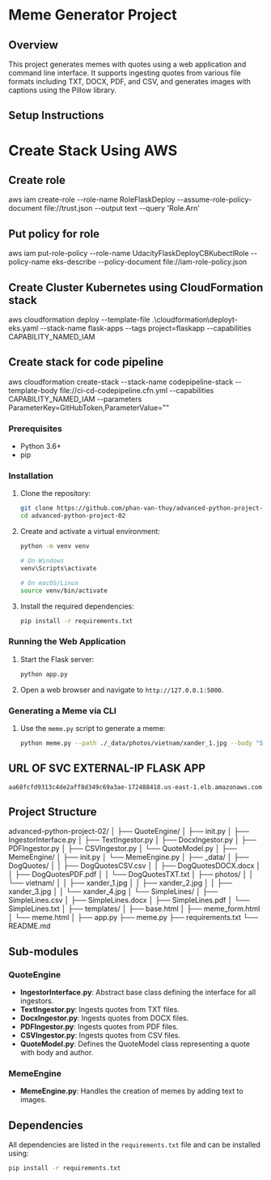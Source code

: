 # Meme Generator Project

## Overview
This project generates memes with quotes using a web application and command line interface. It supports ingesting quotes from various file formats including TXT, DOCX, PDF, and CSV, and generates images with captions using the Pillow library.

## Setup Instructions
# Create Stack Using AWS
## Create role 
aws iam create-role --role-name RoleFlaskDeploy --assume-role-policy-document file://trust.json --output text --query 'Role.Arn'
## Put policy for role
aws iam put-role-policy --role-name UdacityFlaskDeployCBKubectlRole --policy-name eks-describe --policy-document file://iam-role-policy.json
## Create Cluster Kubernetes using CloudFormation stack
aws cloudformation deploy --template-file  .\cloudformation\deployt-eks.yaml --stack-name flask-apps --tags project=flaskapp --capabilities CAPABILITY_NAMED_IAM
## Create stack for code pipeline
aws cloudformation create-stack --stack-name codepipeline-stack   --template-body file://ci-cd-codepipeline.cfn.yml  --capabilities CAPABILITY_NAMED_IAM  --parameters ParameterKey=GitHubToken,ParameterValue=""

### Prerequisites
- Python 3.6+
- pip

### Installation

1. Clone the repository:
    ```sh
    git clone https://github.com/phan-van-thuy/advanced-python-project-02.git
    cd advanced-python-project-02
    ```

2. Create and activate a virtual environment:
    ```sh
    python -m venv venv

    # On Windows
    venv\Scripts\activate

    # On macOS/Linux
    source venv/bin/activate
    ```

3. Install the required dependencies:
    ```sh
    pip install -r requirements.txt
    ```

### Running the Web Application

1. Start the Flask server:
    ```sh
    python app.py
    ```

2. Open a web browser and navigate to `http://127.0.0.1:5000`.

### Generating a Meme via CLI

1. Use the `meme.py` script to generate a meme:
    ```sh
    python meme.py --path ./_data/photos/vietnam/xander_1.jpg --body "Sample Quote" --author "Author"
    ```

## URL OF SVC EXTERNAL-IP FLASK APP
    aa68fcfd9313c4de2aff8d349c69a3ae-172488418.us-east-1.elb.amazonaws.com

## Project Structure
advanced-python-project-02/
│
├── QuoteEngine/
│ ├── init.py
│ ├── IngestorInterface.py
│ ├── TextIngestor.py
│ ├── DocxIngestor.py
│ ├── PDFIngestor.py
│ ├── CSVIngestor.py
│ └── QuoteModel.py
│
├── MemeEngine/
│ ├── init.py
│ └── MemeEngine.py
│
├── _data/
│ ├── DogQuotes/
│ │ ├── DogQuotesCSV.csv
│ │ ├── DogQuotesDOCX.docx
│ │ ├── DogQuotesPDF.pdf
│ │ └── DogQuotesTXT.txt
│ ├── photos/
│ │ └── vietnam/
│ │ ├── xander_1.jpg
│ │ ├── xander_2.jpg
│ │ ├── xander_3.jpg
│ │ └── xander_4.jpg
│ └── SimpleLines/
│ ├── SimpleLines.csv
│ ├── SimpleLines.docx
│ ├── SimpleLines.pdf
│ └── SimpleLines.txt
│
├── templates/
│ ├── base.html
│ ├── meme_form.html
│ └── meme.html
│
├── app.py
├── meme.py
├── requirements.txt
└── README.md


## Sub-modules

### QuoteEngine
- **IngestorInterface.py**: Abstract base class defining the interface for all ingestors.
- **TextIngestor.py**: Ingests quotes from TXT files.
- **DocxIngestor.py**: Ingests quotes from DOCX files.
- **PDFIngestor.py**: Ingests quotes from PDF files.
- **CSVIngestor.py**: Ingests quotes from CSV files.
- **QuoteModel.py**: Defines the QuoteModel class representing a quote with body and author.

### MemeEngine
- **MemeEngine.py**: Handles the creation of memes by adding text to images.

## Dependencies
All dependencies are listed in the `requirements.txt` file and can be installed using:
```sh
pip install -r requirements.txt
